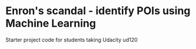 Enron's scandal - identify POIs using Machine Learning
==============

Starter project code for students taking Udacity ud120

